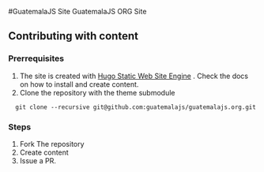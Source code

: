 #GuatemalaJS Site
GuatemalaJS ORG Site

## Contributing with content

### Prerrequisites
1. The site is created with <a href="https://gohugo.io">Hugo Static Web Site Engine</a> . Check the docs on how to install and create content.
2. Clone the repository with the theme submodule 
  ```
    git clone --recursive git@github.com:guatemalajs/guatemalajs.org.git
  ```


### Steps
1. Fork The repository
2. Create content
3. Issue a PR.

